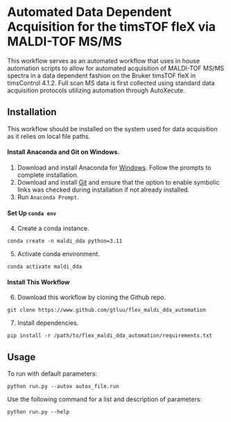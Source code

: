 # Automated Data Dependent Acquisition for the timsTOF fleX via MALDI-TOF MS/MS

This workflow serves as an automated workflow that uses in house automation scripts to allow for automated acquisition 
of MALDI-TOF MS/MS spectra in a data dependent fashion on the Bruker timsTOF fleX in timsControl 4.1.2. Full scan MS 
data is first collected using standard data acquisition protocols utilizing automation through AutoXecute. 

## Installation

This workflow should be installed on the system used for data acquisition as it relies on local file paths.

#### Install Anaconda and Git on Windows.

1. Download and install Anaconda for [Windows](https://repo.anaconda.com/archive/Anaconda3-2023.07-2-Windows-x86_64.exe). 
Follow the prompts to complete installation.
2. Download and install [Git](https://git-scm.com/downloads) and ensure that the option to enable symbolic links was 
checked during installation if not already installed.
3. Run ```Anaconda Prompt```.

#### Set Up ```conda env```

4. Create a conda instance.
```
conda create -n maldi_dda python=3.11
```
5. Activate conda environment.
```
conda activate maldi_dda
```

#### Install This Workflow

6. Download this workflow by cloning the Github repo.
```
git clone https://www.github.com/gtluu/flex_maldi_dda_automation
```
7. Install dependencies.
```
pip install -r /path/to/flex_maldi_dda_automation/requirements.txt
```

## Usage

To run with default parameters:

```
python run.py --autox autox_file.run
```

Use the following command for a list and description of parameters:

```
python run.py --help
```
